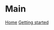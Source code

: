 # Main
[Home](https://github.com/moussaWaked/TestRepo/wiki)
[Getting started](https://github.com/moussaWaked/TestRepo/wiki/Getting-started)